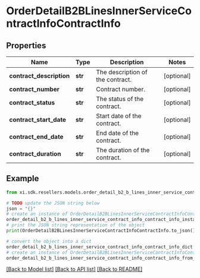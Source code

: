 # OrderDetailB2BLinesInnerServiceContractInfoContractInfo


## Properties

Name | Type | Description | Notes
------------ | ------------- | ------------- | -------------
**contract_description** | **str** | The description of the contract. | [optional] 
**contract_number** | **str** | Contract number. | [optional] 
**contract_status** | **str** | The status of the contract. | [optional] 
**contract_start_date** | **str** | Start date of the contract. | [optional] 
**contract_end_date** | **str** | End date of the contract. | [optional] 
**contract_duration** | **str** | The duration of the contract. | [optional] 

## Example

```python
from xi.sdk.resellers.models.order_detail_b2_b_lines_inner_service_contract_info_contract_info import OrderDetailB2BLinesInnerServiceContractInfoContractInfo

# TODO update the JSON string below
json = "{}"
# create an instance of OrderDetailB2BLinesInnerServiceContractInfoContractInfo from a JSON string
order_detail_b2_b_lines_inner_service_contract_info_contract_info_instance = OrderDetailB2BLinesInnerServiceContractInfoContractInfo.from_json(json)
# print the JSON string representation of the object
print(OrderDetailB2BLinesInnerServiceContractInfoContractInfo.to_json())

# convert the object into a dict
order_detail_b2_b_lines_inner_service_contract_info_contract_info_dict = order_detail_b2_b_lines_inner_service_contract_info_contract_info_instance.to_dict()
# create an instance of OrderDetailB2BLinesInnerServiceContractInfoContractInfo from a dict
order_detail_b2_b_lines_inner_service_contract_info_contract_info_from_dict = OrderDetailB2BLinesInnerServiceContractInfoContractInfo.from_dict(order_detail_b2_b_lines_inner_service_contract_info_contract_info_dict)
```
[[Back to Model list]](../README.md#documentation-for-models) [[Back to API list]](../README.md#documentation-for-api-endpoints) [[Back to README]](../README.md)


